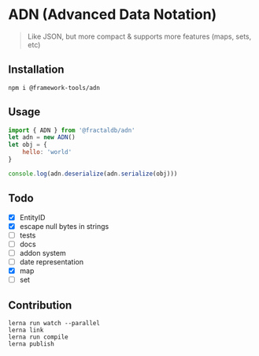 # ADN (Advanced Data Notation)

> Like JSON, but more compact & supports more features (maps, sets, etc)

## Installation

```
npm i @framework-tools/adn
```


## Usage

```js
import { ADN } from '@fractaldb/adn'
let adn = new ADN()
let obj = {
    hello: 'world'
}

console.log(adn.deserialize(adn.serialize(obj)))
```


## Todo

- [x] EntityID
- [x] escape null bytes in strings
- [ ] tests
- [ ] docs
- [ ] addon system
- [ ] date representation
- [x] map
- [ ] set

## Contribution

```
lerna run watch --parallel
lerna link
lerna run compile
lerna publish
```